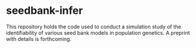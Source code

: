 # seedbank-infer
This repository holds the code used to conduct a simulation study of the identifiability of various seed bank models in population genetics. A preprint with details is forthcoming.
